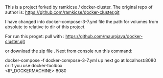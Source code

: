 
This is a project forked by ramkicse /
docker-cluster.
The original repo of author is: https://github.com/ramkicse/docker-cluster.git

I have changed into docker-compose-3-7.yml file the path for volumes from absolute to relative to dir of this project.

For run this proget: pull with : 
https://github.com/maurojava/docker-cluster.git

or download the zip file .
Next from console run this command:

docker-compose -f docker-compose-3-7.yml up
next go at 
localhost:8080 
or if you use docker-toolbox  
<IP_DOCKERMACHINE>:8080
